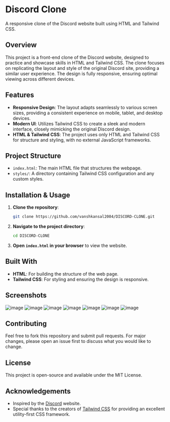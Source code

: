 # Discord Clone

A responsive clone of the Discord website built using HTML and Tailwind CSS.

## Overview

This project is a front-end clone of the Discord website, designed to practice and showcase skills in HTML and Tailwind CSS. The clone focuses on replicating the layout and style of the original Discord site, providing a similar user experience. The design is fully responsive, ensuring optimal viewing across different devices.

## Features

- **Responsive Design**: The layout adapts seamlessly to various screen sizes, providing a consistent experience on mobile, tablet, and desktop devices.
- **Modern UI**: Utilizes Tailwind CSS to create a sleek and modern interface, closely mimicking the original Discord design.
- **HTML & Tailwind CSS**: The project uses only HTML and Tailwind CSS for structure and styling, with no external JavaScript frameworks.

## Project Structure

- `index.html`: The main HTML file that structures the webpage.
- `styles/`: A directory containing Tailwind CSS configuration and any custom styles.

## Installation & Usage

1. **Clone the repository**:
   ```bash
   git clone https://github.com/vanshkansal2004/DISCORD-CLONE.git
   ```
2. **Navigate to the project directory**:
   ```bash
   cd DISCORD-CLONE
   ```
3. **Open `index.html` in your browser** to view the website.

## Built With

- **HTML**: For building the structure of the web page.
- **Tailwind CSS**: For styling and ensuring the design is responsive.

## Screenshots

![image](https://github.com/user-attachments/assets/77448af2-7c95-4ce5-82fd-821afef3db40)
![image](https://github.com/user-attachments/assets/aa72a1f6-9a9b-408d-af7b-153a0385f49e)
![image](https://github.com/user-attachments/assets/63915134-08fe-4329-8c9b-ed27f6c4306e)
![image](https://github.com/user-attachments/assets/1045e4b7-7439-40eb-a594-bb187bf868d7)
![image](https://github.com/user-attachments/assets/721fdc96-18dd-4f57-8148-de24ffafa324)
![image](https://github.com/user-attachments/assets/b3ba36ef-2330-4f2b-aea3-704ecefd5c8f)
![image](https://github.com/user-attachments/assets/e8901861-e59d-4cda-8987-67b1393ef5d5)




## Contributing

Feel free to fork this repository and submit pull requests. For major changes, please open an issue first to discuss what you would like to change.

## License

This project is open-source and available under the MIT License.

## Acknowledgements

- Inspired by the [Discord](https://discord.com/) website.
- Special thanks to the creators of [Tailwind CSS](https://tailwindcss.com/) for providing an excellent utility-first CSS framework.

